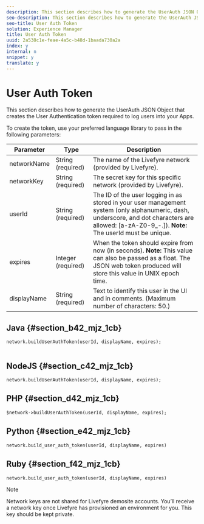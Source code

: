 ```yaml
---
description: This section describes how to generate the UserAuth JSON Object that creates the User Authentication token required to log users into your Apps.
seo-description: This section describes how to generate the UserAuth JSON Object that creates the User Authentication token required to log users into your Apps.
seo-title: User Auth Token
solution: Experience Manager
title: User Auth Token
uuid: 2a538c1e-feae-4a5c-b48d-1baada730a2a
index: y
internal: n
snippet: y
translate: y
---
```


# User Auth Token

This section describes how to generate the UserAuth JSON Object that creates the User Authentication token required to log users into your Apps.

To create the token, use your preferred language library to pass in the following parameters:

|  Parameter  | Type  | Description  |
|---|---|---|
|  networkName  | String (required)  | The name of the Livefyre network (provided by Livefyre).  |
|  networkKey  | String (required)  | The secret key for this specific network (provided by Livefyre).  |
|  userId  | String (required)  | The ID of the user logging in as stored in your user management system (only alphanumeric, dash, underscore, and dot characters are allowed: [a-zA-Z0-9_-.]). **Note:** The userId must be unique.  |
|  expires  | Integer (required)  | When the token should expire from now (in seconds). **Note:** This value can also be passed as a float. The JSON web token produced will store this value in UNIX epoch time.  |
|  displayName  | String (required)  | Text to identify this user in the UI and in comments. (Maximum number of characters: 50.)  |


## Java {#section_b42_mjz_1cb}


```
network.buildUserAuthToken(userId, displayName, expires); 
 
```

## NodeJS {#section_c42_mjz_1cb}


```
network.buildUserAuthToken(userId, displayName, expires); 

```

## PHP {#section_d42_mjz_1cb}


```
$network->buildUserAuthToken(userId, displayName, expires); 

```

## Python {#section_e42_mjz_1cb}


```
network.build_user_auth_token(userId, displayName, expires) 

```

## Ruby {#section_f42_mjz_1cb}


```
network.build_user_auth_token(userId, displayName, expires) 

```

>[!NOTE]
>
>Network keys are not shared for Livefyre demosite accounts. You’ll receive a network key once Livefyre has provisioned an environment for you. This key should be kept private.

